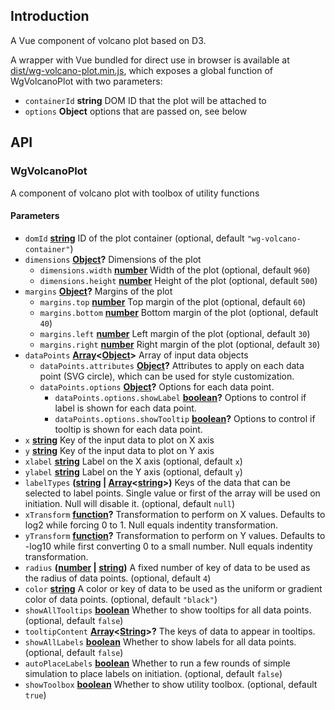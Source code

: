 ## Introduction

A Vue component of volcano plot based on D3.

A wrapper with Vue bundled for direct use in browser is available at [dist/wg-volcano-plot.min.js](dist/wg-volcano-plot.min.js), which exposes a global function of WgVolcanoPlot with two parameters:

-   `containerId` **string** DOM ID that the plot will be attached to
-   `options` **Object** options that are passed on, see below

## API

<!-- Generated by documentation.js. Update this documentation by updating the source code. -->

### WgVolcanoPlot

A component of volcano plot with toolbox of utility functions

#### Parameters

-   `domId` **[string](https://developer.mozilla.org/docs/Web/JavaScript/Reference/Global_Objects/String)** ID of the plot container (optional, default `"wg-volcano-container"`)
-   `dimensions` **[Object](https://developer.mozilla.org/docs/Web/JavaScript/Reference/Global_Objects/Object)?** Dimensions of the plot
    -   `dimensions.width` **[number](https://developer.mozilla.org/docs/Web/JavaScript/Reference/Global_Objects/Number)** Width of the plot (optional, default `960`)
    -   `dimensions.height` **[number](https://developer.mozilla.org/docs/Web/JavaScript/Reference/Global_Objects/Number)** Height of the plot (optional, default `500`)
-   `margins` **[Object](https://developer.mozilla.org/docs/Web/JavaScript/Reference/Global_Objects/Object)?** Margins of the plot
    -   `margins.top` **[number](https://developer.mozilla.org/docs/Web/JavaScript/Reference/Global_Objects/Number)** Top margin of the plot (optional, default `60`)
    -   `margins.bottom` **[number](https://developer.mozilla.org/docs/Web/JavaScript/Reference/Global_Objects/Number)** Bottom margin of the plot (optional, default `40`)
    -   `margins.left` **[number](https://developer.mozilla.org/docs/Web/JavaScript/Reference/Global_Objects/Number)** Left margin of the plot (optional, default `30`)
    -   `margins.right` **[number](https://developer.mozilla.org/docs/Web/JavaScript/Reference/Global_Objects/Number)** Right margin of the plot (optional, default `30`)
-   `dataPoints` **[Array](https://developer.mozilla.org/docs/Web/JavaScript/Reference/Global_Objects/Array)&lt;[Object](https://developer.mozilla.org/docs/Web/JavaScript/Reference/Global_Objects/Object)>** Array of input data objects
    -   `dataPoints.attributes` **[Object](https://developer.mozilla.org/docs/Web/JavaScript/Reference/Global_Objects/Object)?** Attributes to apply on each data point (SVG circle), which can be used for style customization.
    -   `dataPoints.options` **[Object](https://developer.mozilla.org/docs/Web/JavaScript/Reference/Global_Objects/Object)?** Options for each data point.
        -   `dataPoints.options.showLabel` **[boolean](https://developer.mozilla.org/docs/Web/JavaScript/Reference/Global_Objects/Boolean)?** Options to control if label is shown for each data point.
        -   `dataPoints.options.showTooltip` **[boolean](https://developer.mozilla.org/docs/Web/JavaScript/Reference/Global_Objects/Boolean)?** Options to control if tooltip is shown for each data point.
-   `x` **[string](https://developer.mozilla.org/docs/Web/JavaScript/Reference/Global_Objects/String)** Key of the input data to plot on X axis
-   `y` **[string](https://developer.mozilla.org/docs/Web/JavaScript/Reference/Global_Objects/String)** Key of the input data to plot on Y axis
-   `xlabel` **[string](https://developer.mozilla.org/docs/Web/JavaScript/Reference/Global_Objects/String)** Label on the X axis (optional, default `x`)
-   `ylabel` **[string](https://developer.mozilla.org/docs/Web/JavaScript/Reference/Global_Objects/String)** Label on the Y axis (optional, default `y`)
-   `labelTypes` **([string](https://developer.mozilla.org/docs/Web/JavaScript/Reference/Global_Objects/String) \| [Array](https://developer.mozilla.org/docs/Web/JavaScript/Reference/Global_Objects/Array)&lt;[string](https://developer.mozilla.org/docs/Web/JavaScript/Reference/Global_Objects/String)>)** Keys of the data that can be selected to label points. Single value or first of the array will be used on initiation. Null will disable it. (optional, default `null`)
-   `xTransform` **[function](https://developer.mozilla.org/docs/Web/JavaScript/Reference/Statements/function)?** Transformation to perform on X values. Defaults to log2 while forcing 0 to 1. Null equals indentity transformation.
-   `yTransform` **[function](https://developer.mozilla.org/docs/Web/JavaScript/Reference/Statements/function)?** Transformation to perform on Y values. Defaults to -log10 while first converting 0 to a small number. Null equals indentity transformation.
-   `radius` **([number](https://developer.mozilla.org/docs/Web/JavaScript/Reference/Global_Objects/Number) \| [string](https://developer.mozilla.org/docs/Web/JavaScript/Reference/Global_Objects/String))** A fixed number of key of data to be used as the radius of data points. (optional, default `4`)
-   `color` **[string](https://developer.mozilla.org/docs/Web/JavaScript/Reference/Global_Objects/String)** A color or key of data to be used as the uniform or gradient color of data points. (optional, default `"black"`)
-   `showAllTooltips` **[boolean](https://developer.mozilla.org/docs/Web/JavaScript/Reference/Global_Objects/Boolean)** Whether to show tooltips for all data points. (optional, default `false`)
-   `tooltipContent` **[Array](https://developer.mozilla.org/docs/Web/JavaScript/Reference/Global_Objects/Array)&lt;[String](https://developer.mozilla.org/docs/Web/JavaScript/Reference/Global_Objects/String)>?** The keys of data to appear in tooltips.
-   `showAllLabels` **[boolean](https://developer.mozilla.org/docs/Web/JavaScript/Reference/Global_Objects/Boolean)** Whether to show labels for all data points. (optional, default `false`)
-   `autoPlaceLabels` **[boolean](https://developer.mozilla.org/docs/Web/JavaScript/Reference/Global_Objects/Boolean)** Whether to run a few rounds of simple simulation to place labels on initiation. (optional, default `false`)
-   `showToolbox` **[boolean](https://developer.mozilla.org/docs/Web/JavaScript/Reference/Global_Objects/Boolean)** Whether to show utility toolbox. (optional, default `true`)
